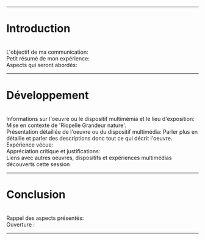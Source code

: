 <hr>
<h1>Introduction</h1><br>
 L'objectif de ma communication:
 <br>
 Petit résumé de mon expérience:
 <br>
 Aspects qui seront abordés:
 <br>
 <hr>

<h1>Développement</h1><br>
Informations sur l'oeuvre ou le dispositif multimémia et le lieu d'exposition: Mise en contexte de 'Riopelle Grandeur nature'.
<br>
Présentation détaillée de l'oeuvre ou du dispositif multimédia: Parler plus en détaille et parler des descriptions donc tout ce qui décrit l'oeuvre.
<br>
Expérience vécue:
<br>
Appréciation critique et justifications:
<br>
Liens avec autres oeuvres, dispositifs et expériences multimédias découverts cette session
<br>
<hr>

<h1>Conclusion</h1><br>
Rappel des aspects présentés:
<br>
Ouverture :
<hr>
